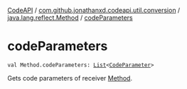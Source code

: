 [CodeAPI](../../index.md) / [com.github.jonathanxd.codeapi.util.conversion](../index.md) / [java.lang.reflect.Method](index.md) / [codeParameters](.)

# codeParameters

`val Method.codeParameters: `[`List`](https://kotlinlang.org/api/latest/jvm/stdlib/kotlin.collections/-list/index.html)`<`[`CodeParameter`](../../com.github.jonathanxd.codeapi.base/-code-parameter/index.md)`>`

Gets code parameters of receiver [Method](#).

